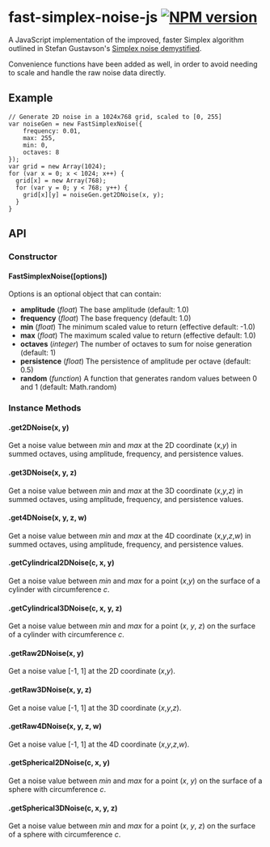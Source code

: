 # fast-simplex-noise-js [![NPM version](https://img.shields.io/npm/v/fast-simplex-noise?style=flat-square)](https://www.npmjs.com/package/fast-simplex-noise)

A JavaScript implementation of the improved, faster Simplex algorithm outlined in Stefan Gustavson's [Simplex noise demystified](http://webstaff.itn.liu.se/~stegu/simplexnoise/simplexnoise.pdf).

Convenience functions have been added as well, in order to avoid needing to scale and handle the raw noise data directly.

## Example
    // Generate 2D noise in a 1024x768 grid, scaled to [0, 255]
    var noiseGen = new FastSimplexNoise({
        frequency: 0.01,
        max: 255,
        min: 0,
        octaves: 8
    });
    var grid = new Array(1024);
    for (var x = 0; x < 1024; x++) {
      grid[x] = new Array(768);
      for (var y = 0; y < 768; y++) {
        grid[x][y] = noiseGen.get2DNoise(x, y);
      }
    }

## API

### Constructor

#### FastSimplexNoise([options])
Options is an optional object that can contain:

- **amplitude** (*float*) The base amplitude (default: 1.0)
- **frequency** (*float*) The base frequency (default: 1.0)
- **min** (*float*) The minimum scaled value to return (effective default: -1.0)
- **max** (*float*) The maximum scaled value to return (effective default: 1.0)
- **octaves** (*integer*) The number of octaves to sum for noise generation (default: 1)
- **persistence** (*float*) The persistence of amplitude per octave (default: 0.5)
- **random** (*function*) A function that generates random values between 0 and 1 (default: Math.random)

### Instance Methods

#### .get2DNoise(x, y)
Get a noise value between *min* and *max* at the 2D coordinate (*x*,*y*) in summed octaves, using amplitude, frequency, and persistence values.

#### .get3DNoise(x, y, z)
Get a noise value between *min* and *max* at the 3D coordinate (*x*,*y*,*z*) in summed octaves, using amplitude, frequency, and persistence values.

#### .get4DNoise(x, y, z, w)
Get a noise value between *min* and *max* at the 4D coordinate (*x*,*y*,*z*,*w*) in summed octaves, using amplitude, frequency, and persistence values.

#### .getCylindrical2DNoise(c, x, y)
Get a noise value between *min* and *max* for a point (*x*,*y*) on the surface of a cylinder with circumference *c*.

#### .getCylindrical3DNoise(c, x, y, z)
Get a noise value between *min* and *max* for a point (*x*, *y*, *z*) on the surface of a cylinder with circumference *c*.

#### .getRaw2DNoise(x, y)
Get a noise value [-1, 1] at the 2D coordinate (*x*,*y*).

#### .getRaw3DNoise(x, y, z)
Get a noise value [-1, 1] at the 3D coordinate (*x*,*y*,*z*).

#### .getRaw4DNoise(x, y, z, w)
Get a noise value [-1, 1] at the 4D coordinate (*x*,*y*,*z*,*w*).

#### .getSpherical2DNoise(c, x, y)
Get a noise value between *min* and *max* for a point (*x*, *y*) on the surface of a sphere with circumference *c*.

#### .getSpherical3DNoise(c, x, y, z)
Get a noise value between *min* and *max* for a point (*x*, *y*, *z*) on the surface of a sphere with circumference *c*.
